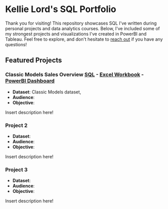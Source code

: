# Kellie Lord's SQL Portfolio
Thank you for visiting! This repository showcases SQL I've written during personal projects and data analytics courses. Below, I've included some of my strongest projects and visualizations I've created in PowerBI and Tableau. Feel free to explore, and don't hesitate to [reach out](https://www.linkedin.com/in/kellielord/) if you have any questions! 
## Featured Projects

### Classic Models Sales Overview [SQL](https://github.com/kellielord/SQL-Portfolio/blob/main/Classic%20Models%20Sales%20Overview) - [Excel Workbook](https://1drv.ms/x/s!As3pnUrt-hzHjUuabwvd0dzLRsQj?e=36YUXL) - [PowerBI Dashboard]()
- **Dataset**: Classic Models dataset, 
- **Audience**:
- **Objective**:

Insert description here!
### Project 2
- **Dataset**:
- **Audience**:
- **Objective**:

Insert description here!
### Project 3
- **Dataset**:
- **Audience**:
- **Objective**:

Insert description here!
